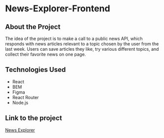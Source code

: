 # News-Explorer-Frontend

## About the Project

The idea of the project is to make a call to a public news API, which responds with news articles relevant to a topic chosen by the user from the last week. Users can save articles they like, try various different topics, and collect their favorite news on one page.

## Technologies Used

- React
- BEM
- Figma
- React Router
- Node.js

## Link to the project

[News Explorer](https://kaylieryan.github.io/news-explorer-frontend/)



